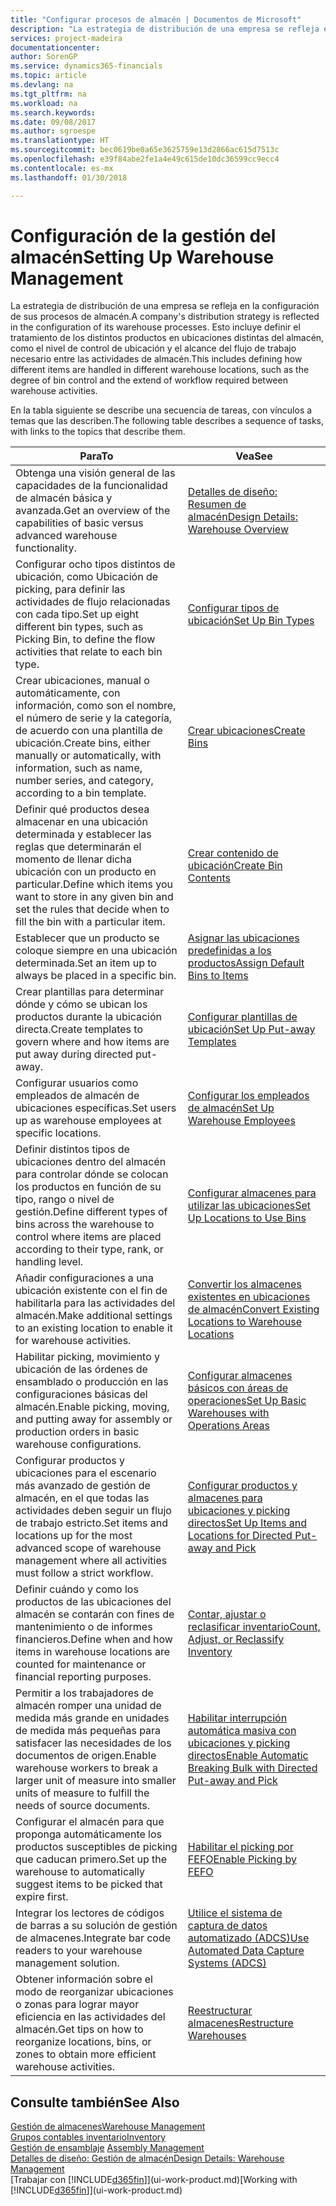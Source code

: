 ```yaml
---
title: "Configurar procesos de almacén | Documentos de Microsoft"
description: "La estrategia de distribución de una empresa se refleja en la configuración de sus procesos de almacén. Esto incluye definir el tratamiento de los distintos productos en ubicaciones distintas del almacén, como el nivel de control de ubicación y el alcance del flujo de trabajo necesario entre las actividades de almacén."
services: project-madeira
documentationcenter: 
author: SorenGP
ms.service: dynamics365-financials
ms.topic: article
ms.devlang: na
ms.tgt_pltfrm: na
ms.workload: na
ms.search.keywords: 
ms.date: 09/08/2017
ms.author: sgroespe
ms.translationtype: HT
ms.sourcegitcommit: bec0619be0a65e3625759e13d2866ac615d7513c
ms.openlocfilehash: e39f84abe2fe1a4e49c615de10dc36599cc9ecc4
ms.contentlocale: es-mx
ms.lasthandoff: 01/30/2018

---
```

# <a name="setting-up-warehouse-management"></a><span data-ttu-id="f999a-104">Configuración de la gestión del almacén</span><span class="sxs-lookup"><span data-stu-id="f999a-104">Setting Up Warehouse Management</span></span>
<span data-ttu-id="f999a-105">La estrategia de distribución de una empresa se refleja en la configuración de sus procesos de almacén.</span><span class="sxs-lookup"><span data-stu-id="f999a-105">A company's distribution strategy is reflected in the configuration of its warehouse processes.</span></span> <span data-ttu-id="f999a-106">Esto incluye definir el tratamiento de los distintos productos en ubicaciones distintas del almacén, como el nivel de control de ubicación y el alcance del flujo de trabajo necesario entre las actividades de almacén.</span><span class="sxs-lookup"><span data-stu-id="f999a-106">This includes defining how different items are handled in different warehouse locations, such as the degree of bin control and the extend of workflow required between warehouse activities.</span></span>  

 <span data-ttu-id="f999a-107">En la tabla siguiente se describe una secuencia de tareas, con vínculos a temas que las describen.</span><span class="sxs-lookup"><span data-stu-id="f999a-107">The following table describes a sequence of tasks, with links to the topics that describe them.</span></span>   

|<span data-ttu-id="f999a-108">**Para**</span><span class="sxs-lookup"><span data-stu-id="f999a-108">**To**</span></span>|<span data-ttu-id="f999a-109">**Vea**</span><span class="sxs-lookup"><span data-stu-id="f999a-109">**See**</span></span>|  
|------------|-------------|  
|<span data-ttu-id="f999a-110">Obtenga una visión general de las capacidades de la funcionalidad de almacén básica y avanzada.</span><span class="sxs-lookup"><span data-stu-id="f999a-110">Get an overview of the capabilities of basic versus advanced warehouse functionality.</span></span>|[<span data-ttu-id="f999a-111">Detalles de diseño: Resumen de almacén</span><span class="sxs-lookup"><span data-stu-id="f999a-111">Design Details: Warehouse Overview</span></span>](design-details-warehouse-overview.md)|  
|<span data-ttu-id="f999a-112">Configurar ocho tipos distintos de ubicación, como Ubicación de picking, para definir las actividades de flujo relacionadas con cada tipo.</span><span class="sxs-lookup"><span data-stu-id="f999a-112">Set up eight different bin types, such as Picking Bin, to define the flow activities that relate to each bin type.</span></span>|[<span data-ttu-id="f999a-113">Configurar tipos de ubicación</span><span class="sxs-lookup"><span data-stu-id="f999a-113">Set Up Bin Types</span></span>](warehouse-how-to-set-up-bin-types.md)|  
|<span data-ttu-id="f999a-114">Crear ubicaciones, manual o automáticamente, con información, como son el nombre, el número de serie y la categoría, de acuerdo con una plantilla de ubicación.</span><span class="sxs-lookup"><span data-stu-id="f999a-114">Create bins, either manually or automatically, with information, such as name, number series, and category, according to a bin template.</span></span>|[<span data-ttu-id="f999a-115">Crear ubicaciones</span><span class="sxs-lookup"><span data-stu-id="f999a-115">Create Bins</span></span>](warehouse-how-to-create-individual-bins.md)|  
|<span data-ttu-id="f999a-116">Definir qué productos desea almacenar en una ubicación determinada y establecer las reglas que determinarán el momento de llenar dicha ubicación con un producto en particular.</span><span class="sxs-lookup"><span data-stu-id="f999a-116">Define which items you want to store in any given bin and set the rules that decide when to fill the bin with a particular item.</span></span>|[<span data-ttu-id="f999a-117">Crear contenido de ubicación</span><span class="sxs-lookup"><span data-stu-id="f999a-117">Create Bin Contents</span></span>](warehouse-how-to-set-up-bin-contents.md)|  
|<span data-ttu-id="f999a-118">Establecer que un producto se coloque siempre en una ubicación determinada.</span><span class="sxs-lookup"><span data-stu-id="f999a-118">Set an item up to always be placed in a specific bin.</span></span>|[<span data-ttu-id="f999a-119">Asignar las ubicaciones predefinidas a los productos</span><span class="sxs-lookup"><span data-stu-id="f999a-119">Assign Default Bins to Items</span></span>](warehouse-how-to-assign-default-bins-to-items.md)|
|<span data-ttu-id="f999a-120">Crear plantillas para determinar dónde y cómo se ubican los productos durante la ubicación directa.</span><span class="sxs-lookup"><span data-stu-id="f999a-120">Create templates to govern where and how items are put away during directed put-away.</span></span>|[<span data-ttu-id="f999a-121">Configurar plantillas de ubicación</span><span class="sxs-lookup"><span data-stu-id="f999a-121">Set Up Put-away Templates</span></span>](warehouse-how-to-set-up-put-away-templates.md)|
|<span data-ttu-id="f999a-122">Configurar usuarios como empleados de almacén de ubicaciones específicas.</span><span class="sxs-lookup"><span data-stu-id="f999a-122">Set users up as warehouse employees at specific locations.</span></span>|[<span data-ttu-id="f999a-123">Configurar los empleados de almacén</span><span class="sxs-lookup"><span data-stu-id="f999a-123">Set Up Warehouse Employees</span></span>](warehouse-how-to-set-up-warehouse-employees.md)|
|<span data-ttu-id="f999a-124">Definir distintos tipos de ubicaciones dentro del almacén para controlar dónde se colocan los productos en función de su tipo, rango o nivel de gestión.</span><span class="sxs-lookup"><span data-stu-id="f999a-124">Define different types of bins across the warehouse to control where items are placed according to their type, rank, or handling level.</span></span>|[<span data-ttu-id="f999a-125">Configurar almacenes para utilizar las ubicaciones</span><span class="sxs-lookup"><span data-stu-id="f999a-125">Set Up Locations to Use Bins</span></span>](warehouse-how-to-set-up-locations-to-use-bins.md)|
|<span data-ttu-id="f999a-126">Añadir configuraciones a una ubicación existente con el fin de habilitarla para las actividades del almacén.</span><span class="sxs-lookup"><span data-stu-id="f999a-126">Make additional settings to an existing location to enable it for warehouse activities.</span></span>|[<span data-ttu-id="f999a-127">Convertir los almacenes existentes en ubicaciones de almacén</span><span class="sxs-lookup"><span data-stu-id="f999a-127">Convert Existing Locations to Warehouse Locations</span></span>](warehouse-how-to-convert-existing-locations-to-warehouse-locations.md)|
|<span data-ttu-id="f999a-128">Habilitar picking, movimiento y ubicación de las órdenes de ensamblado o producción en las configuraciones básicas del almacén.</span><span class="sxs-lookup"><span data-stu-id="f999a-128">Enable picking, moving, and putting away for assembly or production orders in basic warehouse configurations.</span></span>|[<span data-ttu-id="f999a-129">Configurar almacenes básicos con áreas de operaciones</span><span class="sxs-lookup"><span data-stu-id="f999a-129">Set Up Basic Warehouses with Operations Areas</span></span>](warehouse-how-to-set-up-basic-warehouses-with-operations-areas.md)|  
|<span data-ttu-id="f999a-130">Configurar productos y ubicaciones para el escenario más avanzado de gestión de almacén, en el que todas las actividades deben seguir un flujo de trabajo estricto.</span><span class="sxs-lookup"><span data-stu-id="f999a-130">Set items and locations up for the most advanced scope of warehouse management where all activities must follow a strict workflow.</span></span>|[<span data-ttu-id="f999a-131">Configurar productos y almacenes para ubicaciones y picking directos</span><span class="sxs-lookup"><span data-stu-id="f999a-131">Set Up Items and Locations for Directed Put-away and Pick</span></span>](warehouse-how-to-set-up-items-for-directed-put-away-and-pick.md)|  
|<span data-ttu-id="f999a-132">Definir cuándo y como los productos de las ubicaciones del almacén se contarán con fines de mantenimiento o de informes financieros.</span><span class="sxs-lookup"><span data-stu-id="f999a-132">Define when and how items in warehouse locations are counted for maintenance or financial reporting purposes.</span></span>|[<span data-ttu-id="f999a-133">Contar, ajustar o reclasificar inventario</span><span class="sxs-lookup"><span data-stu-id="f999a-133">Count, Adjust, or Reclassify Inventory</span></span>](inventory-how-count-adjust-reclassify.md)|
|<span data-ttu-id="f999a-134">Permitir a los trabajadores de almacén romper una unidad de medida más grande en unidades de medida más pequeñas para satisfacer las necesidades de los documentos de origen.</span><span class="sxs-lookup"><span data-stu-id="f999a-134">Enable warehouse workers to break a larger unit of measure into smaller units of measure to fulfill the needs of source documents.</span></span>|[<span data-ttu-id="f999a-135">Habilitar interrupción automática masiva con ubicaciones y picking directos</span><span class="sxs-lookup"><span data-stu-id="f999a-135">Enable Automatic Breaking Bulk with Directed Put-away and Pick</span></span>](warehouse-enable-automatic-breaking-bulk-with-directed-put-away-and-pick.md)|  
|<span data-ttu-id="f999a-136">Configurar el almacén para que proponga automáticamente los productos susceptibles de picking que caducan primero.</span><span class="sxs-lookup"><span data-stu-id="f999a-136">Set up the warehouse to automatically suggest items to be picked that expire first.</span></span>|[<span data-ttu-id="f999a-137">Habilitar el picking por FEFO</span><span class="sxs-lookup"><span data-stu-id="f999a-137">Enable Picking by FEFO</span></span>](warehouse-picking-by-fefo.md)|
|<span data-ttu-id="f999a-138">Integrar los lectores de códigos de barras a su solución de gestión de almacenes.</span><span class="sxs-lookup"><span data-stu-id="f999a-138">Integrate bar code readers to your warehouse management solution.</span></span>|[<span data-ttu-id="f999a-139">Utilice el sistema de captura de datos automatizado (ADCS)</span><span class="sxs-lookup"><span data-stu-id="f999a-139">Use Automated Data Capture Systems (ADCS)</span></span>](warehouse-use-automated-data-capture-systems-adcs.md)|  
|<span data-ttu-id="f999a-140">Obtener información sobre el modo de reorganizar ubicaciones o zonas para lograr mayor eficiencia en las actividades del almacén.</span><span class="sxs-lookup"><span data-stu-id="f999a-140">Get tips on how to reorganize locations, bins, or zones to obtain more efficient warehouse activities.</span></span>|[<span data-ttu-id="f999a-141">Reestructurar almacenes</span><span class="sxs-lookup"><span data-stu-id="f999a-141">Restructure Warehouses</span></span>](warehouse-how-to-restructure-warehouses.md)|  

## <a name="see-also"></a><span data-ttu-id="f999a-142">Consulte también</span><span class="sxs-lookup"><span data-stu-id="f999a-142">See Also</span></span>  
[<span data-ttu-id="f999a-143">Gestión de almacenes</span><span class="sxs-lookup"><span data-stu-id="f999a-143">Warehouse Management</span></span>](warehouse-manage-warehouse.md)  
[<span data-ttu-id="f999a-144">Grupos contables inventario</span><span class="sxs-lookup"><span data-stu-id="f999a-144">Inventory</span></span>](inventory-manage-inventory.md)  
<span data-ttu-id="f999a-145">[Gestión de ensamblaje](assembly-assemble-items.md)  </span><span class="sxs-lookup"><span data-stu-id="f999a-145">[Assembly Management](assembly-assemble-items.md)  </span></span>  
[<span data-ttu-id="f999a-146">Detalles de diseño: Gestión de almacén</span><span class="sxs-lookup"><span data-stu-id="f999a-146">Design Details: Warehouse Management</span></span>](design-details-warehouse-management.md)  
<span data-ttu-id="f999a-147">[Trabajar con [!INCLUDE[d365fin](includes/d365fin_md.md)]](ui-work-product.md)</span><span class="sxs-lookup"><span data-stu-id="f999a-147">[Working with [!INCLUDE[d365fin](includes/d365fin_md.md)]](ui-work-product.md)</span></span>

